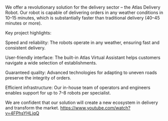 We offer a revolutionary solution for the delivery sector – the Atlas Delivery Robot. Our robot is capable of delivering orders in any weather conditions in 10–15 minutes, which is substantially faster than traditional delivery (40–45 minutes or more).

Key project highlights:

Speed and reliability: The robots operate in any weather, ensuring fast and consistent delivery.

User-friendly interface: The built-in Atlas Virtual Assistant helps customers navigate a wide selection of establishments.

Guaranteed quality: Advanced technologies for adapting to uneven roads preserve the integrity of orders.

Efficient infrastructure: Our in-house team of operators and engineers enables support for up to 7–8 robots per specialist.

We are confident that our solution will create a new ecosystem in delivery and transform the market.
https://www.youtube.com/watch?v=4FPhsYHLjqQ
